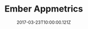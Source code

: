 ---
title: Ember Appmetrics
date: "2017-03-23T10:00:00.121Z"
template: "oss"
draft: false
# slug: "/projects/perfecting-the-art-of-perfection/"
# category: "Design Inspiration"
# tags:
#   - "Handwriting"
#   - "Learning to write"
links:
  - title: GitHub
    link: https://github.com/gokatz/ember-appmetrics
description: "Ember library used to measure various metrics in your Ember app with ultra simple APIs. Especially useful for RUM in Ember SPAs."
---